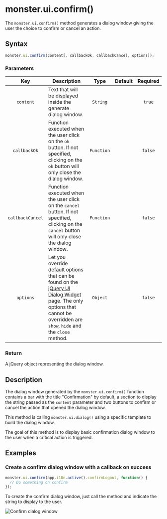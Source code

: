 # monster.ui.confirm()
The `monster.ui.confirm()` method generates a dialog window giving the user the choice to confirm or cancel an action.

## Syntax
```javascript
monster.ui.confirm(content[, callbackOk, callbackCancel, options]);
```

### Parameters
Key | Description | Type | Default | Required
:-: | --- | :-: | :-: | :-:
`content` | Text that will be displayed inside the generate dialog window. | `String` | | `true`
`callbackOk` | Function executed when the user click on the `ok` button. If not specified, clicking on the `ok` button will only close the dialog window. | `Function` | | `false`
`callbackCancel` | Function executed when the user click on the `cancel` button. If not specified, clicking on the `cancel` button will only close the dialog window. | `Function` | | `false`
`options` | Let you override default options that can be found on the [jQuery UI Dialog Widget][dialog_widget] page. The only options that cannot be overridden are `show`, `hide` and the `close` method. | `Object` | | `false`

### Return
A jQuery object representing the dialog window.

## Description
The dialog window generated by the `monster.ui.confirm()` function contains a bar with the title "Confirmation" by default, a section to display the string passed as the `content` parameter and two buttons to confirm or cancel the action that opened the dialog window.

This method is calling `monster.ui.dialog()` using a specific template to build the dialog window.

The goal of this method is to display basic confirmation dialog window to the user when a critical action is triggered.

## Examples
### Create a confirm dialog window with a callback on success
```javascript
monster.ui.confirm(app.i18n.active().confirmLogout, function() {
  // Do something on confirm
});
```

To create the confirm dialog window, just call the method and indicate the string to display to the user.

![Confirm dialog window](http://i.imgur.com/ujJC7De.png)

[dialog_widget]: http://api.jqueryui.com/dialog/#options
